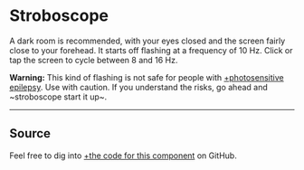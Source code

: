 # Stroboscope

A dark room is recommended, with your eyes closed and the screen fairly close to your forehead. It starts off flashing at a frequency of 10 Hz. Click or tap the screen to cycle between 8 and 16 Hz.

**Warning:** This kind of flashing is not safe for people with [+photosensitive epilepsy](https://en.wikipedia.org/wiki/Photosensitive_epilepsy). Use with caution. If you understand the risks, go ahead and ~stroboscope start it up~.

---

## Source

Feel free to dig into [+the code for this component](https://github.com/cliffjones/cliffjones.github.io/tree/main/src/components/stroboscope) on GitHub.
